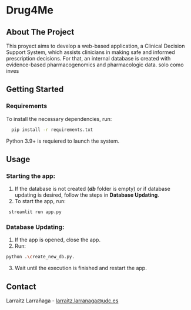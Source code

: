 # Drug4Me

## About The Project
This proyect aims to develop a web-based application, a Clinical Decision Support System, which assists clinicians in making safe and informed prescription decisions. For that, an internal database is created with evidence-based pharmacogenomics and pharmacologic data. solo como inves


## Getting Started
### Requirements
To install the necessary dependencies, run:
```bash
  pip install -r requirements.txt
```
Python 3.9+ is requiered to launch the system.

## Usage
### Starting the app:
1.  If the database is not created (***db*** folder is empty) or if database updating is desired, follow the steps in **Database Updating**.
2. To start the app, run:
```bash
 streamlit run app.py
```

### Database Updating:
1. If the app is opened, close the app.
2. Run:
```bash
python .\create_new_db.py.
```
3. Wait until the execution is finished and restart the app.


## Contact
Larraitz Larrañaga - larraitz.larranaga@udc.es
